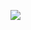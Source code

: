 [![](https://badge.imagelayers.io/justincarter/alpine-lucee:latest.svg)](https://imagelayers.io/?images=justincarter/alpine-lucee:latest)
